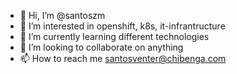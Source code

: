 - 👋 Hi, I’m @santoszm
- 👀 I’m interested in openshift, k8s, it-infrantructure
- 🌱 I’m currently learning different technologies
- 💞️ I’m looking to collaborate on anything
- 📫 How to reach me santosventer@chibenga.com

<!---
santoszm/santoszm is a ✨ special ✨ repository because its `README.md` (this file) appears on your GitHub profile.
You can click the Preview link to take a look at your changes.
--->
